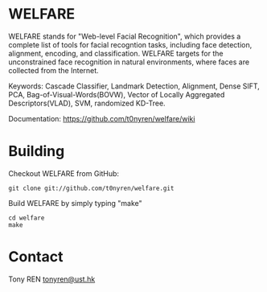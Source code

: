 WELFARE
=======

WELFARE stands for "Web-level Facial Recognition", which provides a complete list of tools for facial recogntion tasks, including face detection, alignment, encoding, and classification. WELFARE targets for the unconstrained face recognition in natural environments, where faces are collected from the Internet.

Keywords: Cascade Classifier, Landmark Detection, Alignment, Dense SIFT, PCA, Bag-of-Visual-Words(BOVW), Vector of Locally Aggregated Descriptors(VLAD), SVM, randomized KD-Tree.

Documentation: https://github.com/t0nyren/welfare/wiki

Building
=====

Checkout WELFARE from GitHub:

    git clone git://github.com/t0nyren/welfare.git

Build WELFARE by simply typing "make"

    cd welfare
    make
    
Contact
=====
Tony REN tonyren@ust.hk
